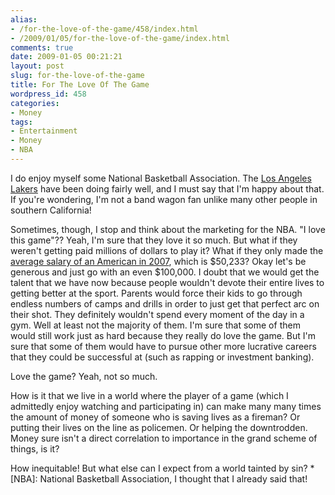 ```yaml
---
alias:
- /for-the-love-of-the-game/458/index.html
- /2009/01/05/for-the-love-of-the-game/index.html
comments: true
date: 2009-01-05 00:21:21
layout: post
slug: for-the-love-of-the-game
title: For The Love Of The Game
wordpress_id: 458
categories:
- Money
tags:
- Entertainment
- Money
- NBA
---
```


I do enjoy myself some National Basketball Association.  The [Los Angeles Lakers](http://www.nba.com/lakers/) have been doing fairly well, and I must say that I'm happy about that.  If you're wondering, I'm not a band wagon fan unlike many other people in southern California!

Sometimes, though, I stop and think about the marketing for the NBA.  "I love this game"??  Yeah, I'm sure that they love it so much.  But what if they weren't getting paid millions of dollars to play it?  What if they only made the [average salary of an American in 2007](http://www.census.gov/Press-Release/www/releases/archives/income_wealth/012528.html), which is $50,233?  Okay let's be generous and just go with an even $100,000.  I doubt that we would get the talent that we have now because people wouldn't devote their entire lives to getting better at the sport.  Parents would force their kids to go through endless numbers of camps and drills in order to just get that perfect arc on their shot.  They definitely wouldn't spend every moment of the day in a gym.  Well at least not the majority of them.  I'm sure that some of them would still work just as hard because they really do love the game.  But I'm sure that some of them would have to pursue other more lucrative careers that they could be successful at (such as rapping or investment banking).

Love the game?  Yeah, not so much.

How is it that we live in a world where the player of a game (which I admittedly enjoy watching and participating in) can make many many times the amount of money of someone who is saving lives as a fireman?  Or putting their lives on the line as policemen.  Or helping the downtrodden.  Money sure isn't a direct correlation to importance in the grand scheme of things, is it?

How inequitable!  But what else can I expect from a world tainted by sin?
  *[NBA]: National Basketball Association, I thought that I already said that!
